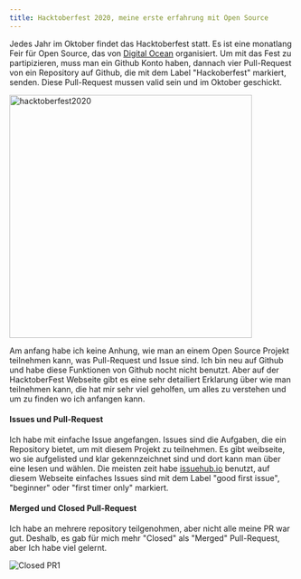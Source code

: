 ```yaml
---
title: Hacktoberfest 2020, meine erste erfahrung mit Open Source
---
```


Jedes Jahr im Oktober findet das Hacktoberfest statt.
Es ist eine monatlang Feir für Open Source, das von [Digital Ocean](https://hacktoberfest.digitalocean.com) organisiert. 
Um mit das Fest zu partipizieren,  muss man ein Github Konto haben, dannach vier Pull-Request von ein Repository auf Github, 
die mit dem Label "Hackoberfest" markiert, senden. Diese Pull-Request mussen valid sein und im Oktober geschickt. 


<img width="429" alt="hacktoberfest2020" src="https://user-images.githubusercontent.com/72214216/97263847-124f2c80-1824-11eb-9464-0269ece114ea.png">


Am anfang habe ich keine Anhung, wie man an einem Open Source Projekt teilnehmen kann, was Pull-Request und Issue sind. 
Ich bin neu auf Github und habe diese Funktionen von Github nocht nicht benutzt.
Aber auf der HacktoberFest Webseite gibt es eine sehr detailiert Erklarung über wie man teilnehmen kann,
die hat mir sehr viel geholfen, um alles zu verstehen und um zu finden wo ich anfangen kann.

#### Issues und Pull-Request
Ich habe mit einfache Issue angefangen. Issues sind die Aufgaben, die ein Repository bietet, um mit diesem Projekt zu teilnehmen. Es gibt weibseite, wo sie aufgelisted und klar gekennzeichnet sind und dort kann man über eine lesen und wählen. Die meisten zeit habe [issuehub.io](http://issuehub.io) benutzt, auf diesem Webseite einfaches Issues sind mit dem Label "good first issue", "beginner" oder "first timer only" markiert.

#### Merged und Closed Pull-Request
Ich habe an mehrere repository teilgenohmen, aber nicht alle meine PR war gut. Deshalb, es gab für mich mehr "Closed" als "Merged" Pull-Request, aber Ich habe viel gelernt.

![Closed PR1](https://user-images.githubusercontent.com/72214216/97263647-be444800-1823-11eb-9f83-3ff3d4c8bd01.PNG)
